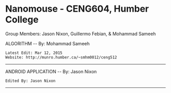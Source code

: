 # Nanomouse - CENG604, Humber College
 Group Members: Jason Nixon, Guillermo Febian, & Mohammad Sameeh

 
 ALGORITHM -- By: Mohammad Sameeh
 
	Latest Edit: Mar 12, 2015
	Website: http://munro.humber.ca/~smhm0012/ceng512
 -------------------------------------------------
 
 ANDROID APPLICATION -- By: Jason Nixon

	Edited By: Jason Nixon
 -------------------------------------------------
